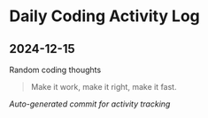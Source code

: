 # Daily Coding Activity Log

## 2024-12-15

Random coding thoughts

> Make it work, make it right, make it fast.

*Auto-generated commit for activity tracking*
